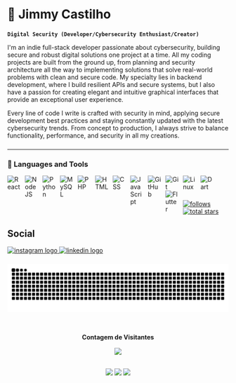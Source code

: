 # 🔐 Jimmy Castilho
**`Digital Security (Developer/Cybersecurity Enthusiast/Creator)`**

I'm an indie full-stack developer passionate about cybersecurity, building secure and robust digital solutions one project at a time. All my coding projects are built from the ground up, from planning and security architecture all the way to implementing solutions that solve real-world problems with clean and secure code. My specialty lies in backend development, where I build resilient APIs and secure systems, but I also have a passion for creating elegant and intuitive graphical interfaces that provide an exceptional user experience.

Every line of code I write is crafted with security in mind, applying secure development best practices and staying constantly updated with the latest cybersecurity trends. From concept to production, I always strive to balance functionality, performance, and security in all my creations.

###

###

---

### 🧰 Languages and Tools

<img align="left" alt="React" width="30px" style="padding-right:10px;" src="https://cdn.jsdelivr.net/gh/devicons/devicon/icons/react/react-original.svg" />
<img align="left" alt="NodeJS" width="30px" style="padding-right:10px;" src="https://cdn.jsdelivr.net/gh/devicons/devicon/icons/nodejs/nodejs-original.svg" />
<img align="left" alt="Python" width="30px" style="padding-right:10px;" src="https://cdn.jsdelivr.net/gh/devicons/devicon/icons/python/python-plain.svg" />
<img align="left" alt="MySQL" width="30px" style="padding-right:10px;" src="https://cdn.jsdelivr.net/gh/devicons/devicon/icons/mysql/mysql-original.svg" />
<img align="left" alt="PHP" width="30px" style="padding-right:10px;" src="https://cdn.jsdelivr.net/gh/devicons/devicon/icons/php/php-original.svg" />
<img align="left" alt="HTML" width="30px" style="padding-right:10px;" src="https://cdn.jsdelivr.net/gh/devicons/devicon/icons/html5/html5-plain.svg" />
<img align="left" alt="CSS" width="30px" style="padding-right:10px;" src="https://cdn.jsdelivr.net/gh/devicons/devicon/icons/css3/css3-plain.svg" />
<img align="left" alt="JavaScript" width="30px" style="padding-right:10px;" src="https://cdn.jsdelivr.net/gh/devicons/devicon/icons/javascript/javascript-plain.svg" />
<img align="left" alt="GitHub" width="30px" style="padding-right:10px;" src="https://cdn.jsdelivr.net/gh/devicons/devicon/icons/github/github-original.svg" />
<img align="left" alt="Git" width="30px" style="padding-right:10px;" src="https://cdn.jsdelivr.net/gh/devicons/devicon/icons/git/git-original.svg" />
<img align="left" alt="Linux" width="30px" style="padding-right:10px;" src="https://cdn.jsdelivr.net/gh/devicons/devicon/icons/linux/linux-original.svg" />
<img align="left" alt="Dart" width="30px" style="padding-right:10px;" src="https://cdn.jsdelivr.net/gh/devicons/devicon/icons/dart/dart-original.svg" />
<img align="left" alt="Flutter" width="30px" style="padding-right:10px;" src="https://cdn.jsdelivr.net/gh/devicons/devicon/icons/flutter/flutter-original.svg" />

<br />

#

   <p align="left">
      <a href="https://github.com/jimmyadmsenior?tab=followers">
         <img alt="follows" title="Follow me on Github" src="https://custom-icon-badges.demolab.com/github/followers/jimmyadmsenior?color=236ad3&labelColor=1155ba&style=for-the-badge&logo=person-add&label=Follow&logoColor=white"/></a>
      <a href="https://github.com/jimmyadmsenior?tab=repositories&sort=stargazers">
         <img alt="total stars" title="Total stars on GitHub" src="https://custom-icon-badges.demolab.com/github/stars/jimmyadmsenior?color=55960c&style=for-the-badge&labelColor=488207&logo=star"/></a>
   </p>

###
<h2 align="left">Social</h2>
<div align="left">
  <a href="https://www.instagram.com/jimmycastilho/" target="_blank">
    <img src="https://img.shields.io/static/v1?message=Instagram&logo=instagram&label=&color=E4405F&logoColor=white&labelColor=&style=for-the-badge" height="35" alt="instagram logo"  />
  </a>
  <a href="https://www.linkedin.com/in/jimmy-castilho-003733270/" target="_blank">
    <img src="https://img.shields.io/static/v1?message=LinkedIn&logo=linkedin&label=&color=0077B5&logoColor=white&labelColor=&style=for-the-badge" height="35" alt="linkedin logo"  />
  </a>
</div>

###

<picture align="center">
  <source media="(prefers-color-scheme: dark)" srcset="https://raw.githubusercontent.com/jimmyadmsenior/jimmyadmsenior/output/github-contribution-grid-snake-dark.svg">
  <source media="(prefers-color-scheme: light)" srcset="https://raw.githubusercontent.com/jimmyadmsenior/jimmyadmsenior/output/github-contribution-grid-snake-dark.svg">
  <img align="center" alt="github contribution grid snake animation" src="https://raw.githubusercontent.com/jimmyadmsenior/jimmyadmsenior/output/github-contribution-grid-snake.svg">
</picture>
<br><br>

<div align="center">
<br><p align="centre"><b>Contagem de Visitantes</b></p>  
<p align="center"><img align="center" src="https://profile-counter.glitch.me/{jimmyadmsenior}/count.svg" /></p> 
<br></div>

<div align="center">
 
 <img height="180em" src="https://github-readme-stats.vercel.app/api?username=jimmyadmsenior&theme=merko&show_icons=true&hide_border=false&count_private=true"/>
 <img height="180em" src="https://github-readme-streak-stats.herokuapp.com/?user=jimmyadmsenior&theme=merko&hide_border=false"/>
 <img height="180em" src="https://github-readme-stats.vercel.app/api/top-langs/?username=jimmyadmsenior&theme=merko&show_icons=true&hide_border=false&layout=compact"/>
 
</div>
